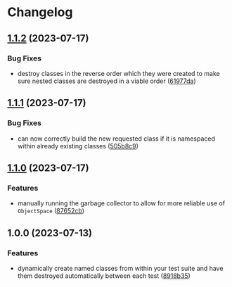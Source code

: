 # Changelog

## [1.1.2](https://github.com/craigulliott/class_spec_helper/compare/v1.1.1...v1.1.2) (2023-07-17)


### Bug Fixes

* destroy classes in the reverse order which they were created to make sure nested classes are destroyed in a viable order ([61977da](https://github.com/craigulliott/class_spec_helper/commit/61977da3d0c0a1ff1c02e6a5faaceff0fad6fec1))

## [1.1.1](https://github.com/craigulliott/class_spec_helper/compare/v1.1.0...v1.1.1) (2023-07-17)


### Bug Fixes

* can now correctly build the new requested class if it is namespaced within already existing classes ([505b8c9](https://github.com/craigulliott/class_spec_helper/commit/505b8c9e07b3a326ac646c90ebb3b537df9d0981))

## [1.1.0](https://github.com/craigulliott/class_spec_helper/compare/v1.0.0...v1.1.0) (2023-07-17)


### Features

* manually running the garbage collector to allow for more reliable use of `ObjectSpace` ([87652cb](https://github.com/craigulliott/class_spec_helper/commit/87652cbd601348afbf21f4913483aa558f30d87e))

## 1.0.0 (2023-07-13)


### Features

* dynamically create named classes from within your test suite and have them destroyed automatically between each test ([8918b35](https://github.com/craigulliott/class_spec_helper/commit/8918b35e8a57527c9b95a3ca02d9c3d8526253f7))
